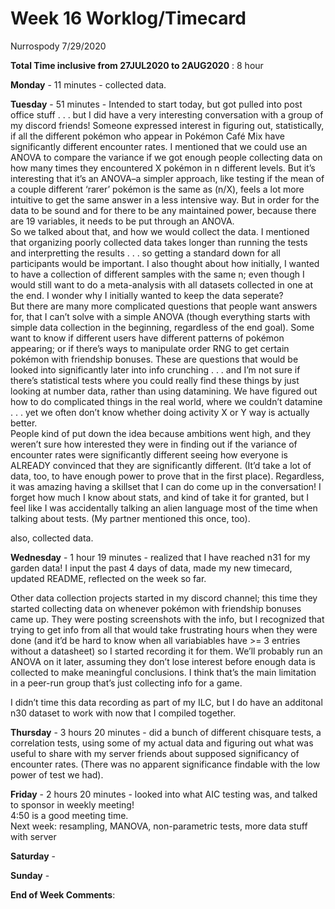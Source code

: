 Week 16 Worklog/Timecard
================
Nurrospody
7/29/2020

**Total Time inclusive from 27JUL2020 to 2AUG2020** : 8 hour

**Monday** - 11 minutes - collected data.

**Tuesday** - 51 minutes - Intended to start today, but got pulled into
post office stuff . . . but I did have a very interesting conversation
with a group of my discord friends\! Someone expressed interest in
figuring out, statistically, if all the different pokémon who appear in
Pokémon Café Mix have significantly different encounter rates. I
mentioned that we could use an ANOVA to compare the variance if we got
enough people collecting data on how many times they encountered X
pokémon in n different levels. But it’s interesting that it’s an
ANOVA–a simpler approach, like testing if the mean of a couple
different ‘rarer’ pokémon is the same as (n/X), feels a lot more
intuitive to get the same answer in a less intensive way. But in order
for the data to be sound and for there to be any maintained power,
because there are 19 variables, it needs to be put through an ANOVA.  
So we talked about that, and how we would collect the data. I mentioned
that organizing poorly collected data takes longer than running the
tests and interpretting the results . . . so getting a standard down for
all participants would be important. I also thought about how initially,
I wanted to have a collection of different samples with the same n; even
though I would still want to do a meta-analysis with all datasets
collected in one at the end. I wonder why I initially wanted to keep the
data seperate?  
But there are many more complicated questions that people want answers
for, that I can’t solve with a simple ANOVA (though everything starts
with simple data collection in the beginning, regardless of the end
goal). Some want to know if different users have different patterns of
pokémon appearing; or if there’s ways to manipulate order RNG to get
certain pokémon with friendship bonuses. These are questions that would
be looked into significantly later into info crunching . . . and I’m not
sure if there’s statistical tests where you could really find these
things by just looking at number data, rather than using datamining. We
have figured out how to do complicated things in the real world, where
we couldn’t datamine . . . yet we often don’t know whether doing
activity X or Y way is actually better.  
People kind of put down the idea because ambitions went high, and they
weren’t sure how interested they were in finding out if the variance of
encounter rates were significantly different seeing how everyone is
ALREADY convinced that they are significantly different. (It’d take a
lot of data, too, to have enough power to prove that in the first
place). Regardless, it was amazing having a skillset that I can do come
up in the conversation\! I forget how much I know about stats, and kind
of take it for granted, but I feel like I was accidentally talking an
alien language most of the time when talking about tests. (My partner
mentioned this once, too).

also, collected data.

**Wednesday** - 1 hour 19 minutes - realized that I have reached n31 for
my garden data\! I input the past 4 days of data, made my new timecard,
updated README, reflected on the week so far.

Other data collection projects started in my discord channel; this time
they started collecting data on whenever pokémon with friendship bonuses
came up. They were posting screenshots with the info, but I recognized
that trying to get info from all that would take frustrating hours when
they were done (and it’d be hard to know when all variabiables have \>=
3 entries without a datasheet) so I started recording it for them. We’ll
probably run an ANOVA on it later, assuming they don’t lose interest
before enough data is collected to make meaningful conclusions. I think
that’s the main limitation in a peer-run group that’s just collecting
info for a game.

I didn’t time this data recording as part of my ILC, but I do have an
additonal n30 dataset to work with now that I compiled together.

**Thursday** - 3 hours 20 minutes - did a bunch of different chisquare
tests, a correlation tests, using some of my actual data and figuring
out what was useful to share with my server friends about supposed
significancy of encounter rates. (There was no apparent significance
findable with the low power of test we had).

**Friday** - 2 hours 20 minutes - looked into what AIC testing was, and
talked to sponsor in weekly meeting\!  
4:50 is a good meeting time.  
Next week: resampling, MANOVA, non-parametric tests, more data stuff
with server

**Saturday** -

**Sunday** -

**End of Week Comments**:
